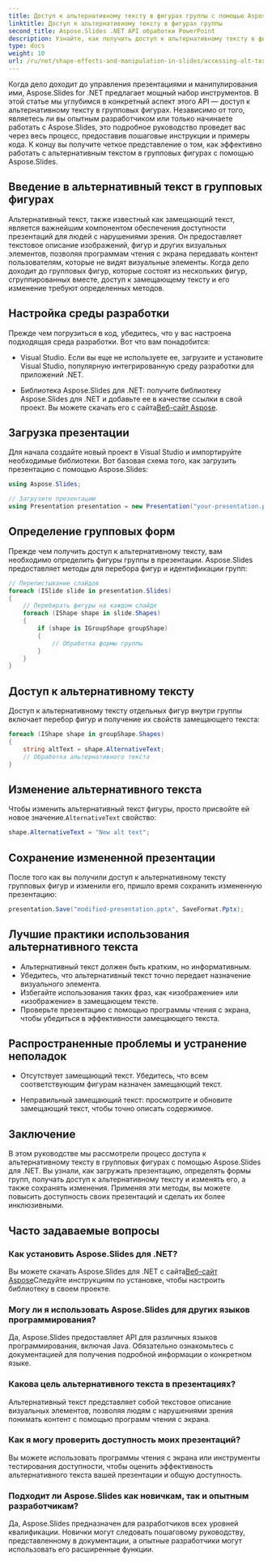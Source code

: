 ```yaml
---
title: Доступ к альтернативному тексту в фигурах группы с помощью Aspose.Slides
linktitle: Доступ к альтернативному тексту в фигурах группы
second_title: Aspose.Slides .NET API обработки PowerPoint
description: Узнайте, как получить доступ к альтернативному тексту в фигурах группы с помощью Aspose.Slides для .NET. Пошаговое руководство с примерами кода.
type: docs
weight: 10
url: /ru/net/shape-effects-and-manipulation-in-slides/accessing-alt-text-group-shapes/
---
```


Когда дело доходит до управления презентациями и манипулирования ими, Aspose.Slides for .NET предлагает мощный набор инструментов. В этой статье мы углубимся в конкретный аспект этого API — доступ к альтернативному тексту в групповых фигурах. Независимо от того, являетесь ли вы опытным разработчиком или только начинаете работать с Aspose.Slides, это подробное руководство проведет вас через весь процесс, предоставив пошаговые инструкции и примеры кода. К концу вы получите четкое представление о том, как эффективно работать с альтернативным текстом в групповых фигурах с помощью Aspose.Slides.

## Введение в альтернативный текст в групповых фигурах

Альтернативный текст, также известный как замещающий текст, является важнейшим компонентом обеспечения доступности презентаций для людей с нарушениями зрения. Он предоставляет текстовое описание изображений, фигур и других визуальных элементов, позволяя программам чтения с экрана передавать контент пользователям, которые не видят визуальные элементы. Когда дело доходит до групповых фигур, которые состоят из нескольких фигур, сгруппированных вместе, доступ к замещающему тексту и его изменение требуют определенных методов.

## Настройка среды разработки

Прежде чем погрузиться в код, убедитесь, что у вас настроена подходящая среда разработки. Вот что вам понадобится:

- Visual Studio. Если вы еще не используете ее, загрузите и установите Visual Studio, популярную интегрированную среду разработки для приложений .NET.

-  Библиотека Aspose.Slides для .NET: получите библиотеку Aspose.Slides для .NET и добавьте ее в качестве ссылки в свой проект. Вы можете скачать его с сайта[Веб-сайт Aspose](https://reference.aspose.com/slides/net/).

## Загрузка презентации

Для начала создайте новый проект в Visual Studio и импортируйте необходимые библиотеки. Вот базовая схема того, как загрузить презентацию с помощью Aspose.Slides:

```csharp
using Aspose.Slides;

// Загрузите презентацию
using Presentation presentation = new Presentation("your-presentation.pptx");
```

## Определение групповых форм

Прежде чем получить доступ к альтернативному тексту, вам необходимо определить фигуры группы в презентации. Aspose.Slides предоставляет методы для перебора фигур и идентификации групп:

```csharp
// Перелистывание слайдов
foreach (ISlide slide in presentation.Slides)
{
    // Перебирать фигуры на каждом слайде
    foreach (IShape shape in slide.Shapes)
    {
        if (shape is IGroupShape groupShape)
        {
            // Обработка формы группы
        }
    }
}
```

## Доступ к альтернативному тексту

Доступ к альтернативному тексту отдельных фигур внутри группы включает перебор фигур и получение их свойств замещающего текста:

```csharp
foreach (IShape shape in groupShape.Shapes)
{
    string altText = shape.AlternativeText;
    // Обработка альтернативного текста
}
```

## Изменение альтернативного текста

 Чтобы изменить альтернативный текст фигуры, просто присвойте ей новое значение.`AlternativeText` свойство:

```csharp
shape.AlternativeText = "New alt text";
```

## Сохранение измененной презентации

После того как вы получили доступ к альтернативному тексту групповых фигур и изменили его, пришло время сохранить измененную презентацию:

```csharp
presentation.Save("modified-presentation.pptx", SaveFormat.Pptx);
```

## Лучшие практики использования альтернативного текста

- Альтернативный текст должен быть кратким, но информативным.
- Убедитесь, что альтернативный текст точно передает назначение визуального элемента.
- Избегайте использования таких фраз, как «изображение» или «изображение» в замещающем тексте.
- Проверьте презентацию с помощью программы чтения с экрана, чтобы убедиться в эффективности замещающего текста.

## Распространенные проблемы и устранение неполадок

- Отсутствует замещающий текст. Убедитесь, что всем соответствующим фигурам назначен замещающий текст.

- Неправильный замещающий текст: просмотрите и обновите замещающий текст, чтобы точно описать содержимое.

## Заключение

В этом руководстве мы рассмотрели процесс доступа к альтернативному тексту в групповых фигурах с помощью Aspose.Slides для .NET. Вы узнали, как загружать презентацию, определять формы групп, получать доступ к альтернативному тексту и изменять его, а также сохранять изменения. Применяя эти методы, вы можете повысить доступность своих презентаций и сделать их более инклюзивными.

## Часто задаваемые вопросы

### Как установить Aspose.Slides для .NET?

 Вы можете скачать Aspose.Slides для .NET с сайта[Веб-сайт Aspose](https://reference.aspose.com/slides/net/)Следуйте инструкциям по установке, чтобы настроить библиотеку в своем проекте.

### Могу ли я использовать Aspose.Slides для других языков программирования?

Да, Aspose.Slides предоставляет API для различных языков программирования, включая Java. Обязательно ознакомьтесь с документацией для получения подробной информации о конкретном языке.

### Какова цель альтернативного текста в презентациях?

Альтернативный текст представляет собой текстовое описание визуальных элементов, позволяя людям с нарушениями зрения понимать контент с помощью программ чтения с экрана.

### Как я могу проверить доступность моих презентаций?

Вы можете использовать программы чтения с экрана или инструменты тестирования доступности, чтобы оценить эффективность альтернативного текста вашей презентации и общую доступность.

### Подходит ли Aspose.Slides как новичкам, так и опытным разработчикам?

Да, Aspose.Slides предназначен для разработчиков всех уровней квалификации. Новички могут следовать пошаговому руководству, представленному в документации, а опытные разработчики могут использовать его расширенные функции.